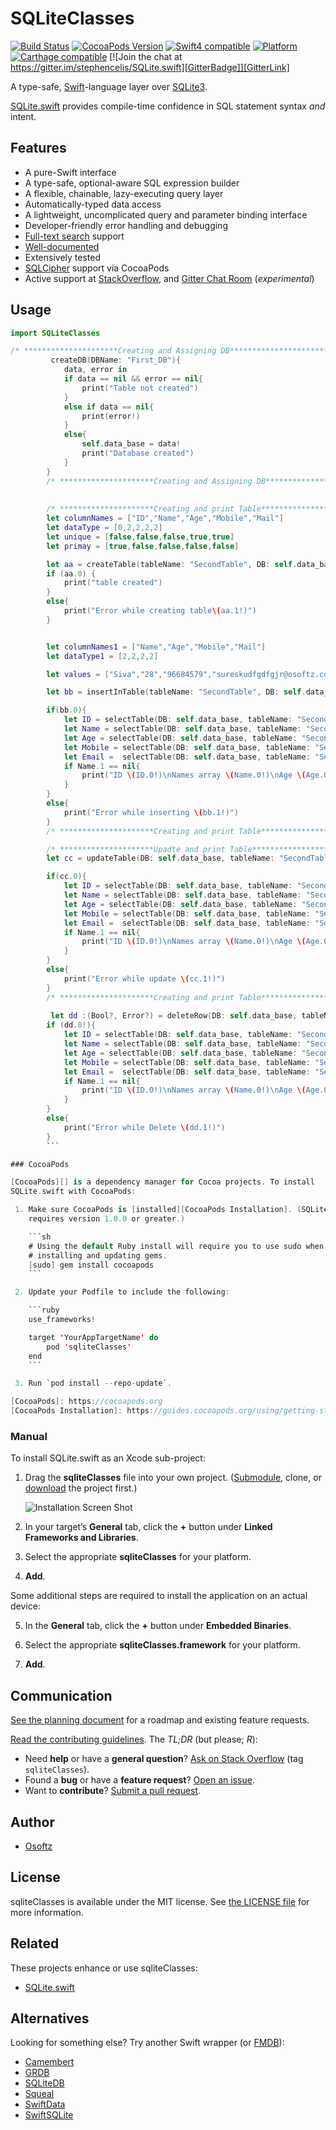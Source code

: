 
# SQLiteClasses

[![Build Status][TravisBadge]][TravisLink] [![CocoaPods Version][CocoaPodsVersionBadge]][CocoaPodsVersionLink] [![Swift4 compatible][Swift4Badge]][Swift4Link] [![Platform][PlatformBadge]][PlatformLink] [![Carthage compatible][CartagheBadge]][CarthageLink] [![Join the chat at https://gitter.im/stephencelis/SQLite.swift][GitterBadge]][GitterLink]

A type-safe, [Swift][]-language layer over [SQLite3][].

[SQLite.swift][] provides compile-time confidence in SQL statement
syntax _and_ intent.

## Features

 - A pure-Swift interface
 - A type-safe, optional-aware SQL expression builder
 - A flexible, chainable, lazy-executing query layer
 - Automatically-typed data access
 - A lightweight, uncomplicated query and parameter binding interface
 - Developer-friendly error handling and debugging
 - [Full-text search][] support
 - [Well-documented][See Documentation]
 - Extensively tested
 - [SQLCipher][] support via CocoaPods
 - Active support at
   [StackOverflow](http://stackoverflow.com/questions/tagged/sqlite.swift),
   and [Gitter Chat Room](https://gitter.im/stephencelis/SQLite.swift)
   (_experimental_)

[SQLCipher]: https://www.zetetic.net/sqlcipher/
[Full-text search]: Documentation/Index.md#full-text-search
[See Documentation]: Documentation/Index.md#sqliteswift-documentation


## Usage

```swift
import SQLiteClasses

/* *********************Creating and Assigning DB************************* */
         createDB(DBName: "First_DB"){
            data, error in
            if data == nil && error == nil{
                print("Table not created")
            }
            else if data == nil{
                print(error!)
            }
            else{
                self.data_base = data!
                print("Database created")
            }
        }
        /* *********************Creating and Assigning DB************************* */
        
        
        /* *********************Creating and print Table************************* */
        let columnNames = ["ID","Name","Age","Mobile","Mail"]
        let dataType = [0,2,2,2,2]
        let unique = [false,false,false,true,true]
        let primay = [true,false,false,false,false]

        let aa = createTable(tableName: "SecondTable", DB: self.data_base, columnNames: columnNames, dataType: dataType, isUnique: unique, isPrimary: primay)
        if (aa.0) {
            print("table created")
        }
        else{
            print("Error while creating table\(aa.1!)")
        }


        let columnNames1 = ["Name","Age","Mobile","Mail"]
        let dataType1 = [2,2,2,2]

        let values = ["Siva","28","96684579","sureskudfgdfgjr@osoftz.com"]

        let bb = insertInTable(tableName: "SecondTable", DB: self.data_base, columnNames: columnNames1, dataType: dataType1, values: values)

        if(bb.0){
            let ID = selectTable(DB: self.data_base, tableName: "SecondTable", dataType: 0, column: "ID")
            let Name = selectTable(DB: self.data_base, tableName: "SecondTable", dataType: 2, column: "Name")
            let Age = selectTable(DB: self.data_base, tableName: "SecondTable", dataType: 2, column: "Age")
            let Mobile = selectTable(DB: self.data_base, tableName: "SecondTable", dataType: 2, column: "Mobile")
            let Email =  selectTable(DB: self.data_base, tableName: "SecondTable", dataType: 2, column: "Mail")
            if Name.1 == nil{
                print("ID \(ID.0!)\nNames array \(Name.0!)\nAge \(Age.0!)\nMobile \(Mobile.0!)\nEmail \(Email.0!)")
            }
        }
        else{
            print("Error while inserting \(bb.1!)")
        }
        /* *********************Creating and print Table************************* */

        /* *********************Upadte and print Table************************* */
        let cc = updateTable(DB: self.data_base, tableName: "SecondTable", where_columName: "ID", where_value: "2", where_dataType: 0, columName: "Name", value: "Sureshkumar", dataType: 2)

        if(cc.0){
            let ID = selectTable(DB: self.data_base, tableName: "SecondTable", dataType: 0, column: "ID")
            let Name = selectTable(DB: self.data_base, tableName: "SecondTable", dataType: 2, column: "Name")
            let Age = selectTable(DB: self.data_base, tableName: "SecondTable", dataType: 2, column: "Age")
            let Mobile = selectTable(DB: self.data_base, tableName: "SecondTable", dataType: 2, column: "Mobile")
            let Email =  selectTable(DB: self.data_base, tableName: "SecondTable", dataType: 2, column: "Mail")
            if Name.1 == nil{
                print("ID \(ID.0!)\nNames array \(Name.0!)\nAge \(Age.0!)\nMobile \(Mobile.0!)\nEmail \(Email.0!)")
            }
        }
        else{
            print("Error while update \(cc.1!)")
        }
        /* *********************Creating and print Table************************* */
        
         let dd :(Bool?, Error?) = deleteRow(DB: self.data_base, tableName: "SecondTable", dataType: 0, column: "ID", value: "1")
        if (dd.0!){
            let ID = selectTable(DB: self.data_base, tableName: "SecondTable", dataType: 0, column: "ID")
            let Name = selectTable(DB: self.data_base, tableName: "SecondTable", dataType: 2, column: "Name")
            let Age = selectTable(DB: self.data_base, tableName: "SecondTable", dataType: 2, column: "Age")
            let Mobile = selectTable(DB: self.data_base, tableName: "SecondTable", dataType: 2, column: "Mobile")
            let Email =  selectTable(DB: self.data_base, tableName: "SecondTable", dataType: 2, column: "Mail")
            if Name.1 == nil{
                print("ID \(ID.0!)\nNames array \(Name.0!)\nAge \(Age.0!)\nMobile \(Mobile.0!)\nEmail \(Email.0!)")
            }
        }
        else{
            print("Error while Delete \(dd.1!)")
        }
        ```

### CocoaPods

[CocoaPods][] is a dependency manager for Cocoa projects. To install
SQLite.swift with CocoaPods:

 1. Make sure CocoaPods is [installed][CocoaPods Installation]. (SQLite.swift
    requires version 1.0.0 or greater.)

    ```sh
    # Using the default Ruby install will require you to use sudo when
    # installing and updating gems.
    [sudo] gem install cocoapods
    ```

 2. Update your Podfile to include the following:

    ```ruby
    use_frameworks!

    target 'YourAppTargetName' do
        pod 'sqliteClasses'
    end
    ```

 3. Run `pod install --repo-update`.

[CocoaPods]: https://cocoapods.org
[CocoaPods Installation]: https://guides.cocoapods.org/using/getting-started.html#getting-started

  ```

[Swift Package Manager]: https://swift.org/package-manager

### Manual

To install SQLite.swift as an Xcode sub-project:

 1. Drag the **sqliteClasses** file into your own project.
    ([Submodule][], clone, or [download][] the project first.)

    ![Installation Screen Shot](Documentation/Resources/installation@2x.png)

 2. In your target’s **General** tab, click the **+** button under **Linked
    Frameworks and Libraries**.

 3. Select the appropriate **sqliteClasses** for your platform.

 4. **Add**.

Some additional steps are required to install the application on an actual
device:

 5. In the **General** tab, click the **+** button under **Embedded
    Binaries**.

 6. Select the appropriate **sqliteClasses.framework** for your platform.

 7. **Add**.


[Xcode]: https://developer.apple.com/xcode/downloads/
[Submodule]: http://git-scm.com/book/en/Git-Tools-Submodules
[download]: https://github.com/stephencelis/SQLite.swift/archive/master.zip


## Communication

[See the planning document] for a roadmap and existing feature requests.

[Read the contributing guidelines][]. The _TL;DR_ (but please; _R_):

 - Need **help** or have a **general question**? [Ask on Stack
   Overflow][] (tag `sqliteClasses`).
 - Found a **bug** or have a **feature request**? [Open an issue][].
 - Want to **contribute**? [Submit a pull request][].

[See the planning document]: /Documentation/Planning.md
[Read the contributing guidelines]: ./CONTRIBUTING.md#contributing
[Ask on Stack Overflow]: http://stackoverflow.com/questions/tagged/sqlite.swift
[Open an issue]: https://github.com/stephencelis/SQLite.swift/issues/new
[Submit a pull request]: https://github.com/stephencelis/SQLite.swift/fork


## Author

 - [Osoftz](mailto:ios@osoftz.com)
   


## License

sqliteClasses is available under the MIT license. See [the LICENSE
file](./LICENSE.txt) for more information.

## Related

These projects enhance or use sqliteClasses:

 - [SQLite.swift][]


## Alternatives

Looking for something else? Try another Swift wrapper (or [FMDB][]):

 - [Camembert](https://github.com/remirobert/Camembert)
 - [GRDB](https://github.com/groue/GRDB.swift)
 - [SQLiteDB](https://github.com/FahimF/SQLiteDB)
 - [Squeal](https://github.com/nerdyc/Squeal)
 - [SwiftData](https://github.com/ryanfowler/SwiftData)
 - [SwiftSQLite](https://github.com/chrismsimpson/SwiftSQLite)

[Swift]: https://swift.org/
[SQLite3]: http://www.sqlite.org
[SQLite.swift]: https://github.com/stephencelis/SQLite.swift

[TravisBadge]: https://img.shields.io/travis/stephencelis/SQLite.swift/master.svg?style=flat
[TravisLink]: https://travis-ci.org/stephencelis/SQLite.swift

[CocoaPodsVersionBadge]: https://cocoapod-badges.herokuapp.com/v/SQLite.swift/badge.png
[CocoaPodsVersionLink]: http://cocoadocs.org/docsets/SQLite.swift

[PlatformBadge]: https://cocoapod-badges.herokuapp.com/p/SQLite.swift/badge.png
[PlatformLink]: http://cocoadocs.org/docsets/SQLite.swift

[CartagheBadge]: https://img.shields.io/badge/Carthage-compatible-4BC51D.svg?style=flat
[CarthageLink]: https://github.com/Carthage/Carthage

[GitterBadge]: https://badges.gitter.im/stephencelis/SQLite.swift.svg
[GitterLink]: https://gitter.im/stephencelis/SQLite.swift

[Swift4Badge]: https://img.shields.io/badge/swift-4.1-orange.svg?style=flat
[Swift4Link]: https://developer.apple.com/swift/

[SQLiteMigrationManager.swift]: https://github.com/garriguv/SQLiteMigrationManager.swift
[FMDB]: https://github.com/ccgus/fmdb
[FMDBMigrationManager]: https://github.com/layerhq/FMDBMigrationManager


